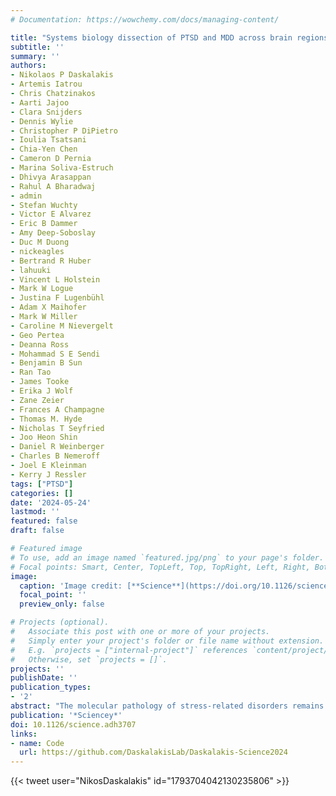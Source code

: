 ```yaml
---
# Documentation: https://wowchemy.com/docs/managing-content/

title: "Systems biology dissection of PTSD and MDD across brain regions, cell types, and blood"
subtitle: ''
summary: ''
authors:
- Nikolaos P Daskalakis
- Artemis Iatrou
- Chris Chatzinakos
- Aarti Jajoo
- Clara Snijders
- Dennis Wylie
- Christopher P DiPietro
- Ioulia Tsatsani
- Chia-Yen Chen
- Cameron D Pernia
- Marina Soliva-Estruch
- Dhivya Arasappan
- Rahul A Bharadwaj
- admin
- Stefan Wuchty
- Victor E Alvarez
- Eric B Dammer
- Amy Deep-Soboslay
- Duc M Duong
- nickeagles
- Bertrand R Huber
- lahuuki
- Vincent L Holstein
- Mark W Logue
- Justina F Lugenbühl
- Adam X Maihofer
- Mark W Miller
- Caroline M Nievergelt
- Geo Pertea
- Deanna Ross
- Mohammad S E Sendi
- Benjamin B Sun
- Ran Tao
- James Tooke 
- Erika J Wolf
- Zane Zeier
- Frances A Champagne
- Thomas M. Hyde
- Nicholas T Seyfried
- Joo Heon Shin
- Daniel R Weinberger
- Charles B Nemeroff
- Joel E Kleinman
- Kerry J Ressler 
tags: ["PTSD"]
categories: []
date: '2024-05-24'
lastmod: ''
featured: false
draft: false

# Featured image
# To use, add an image named `featured.jpg/png` to your page's folder.
# Focal points: Smart, Center, TopLeft, Top, TopRight, Left, Right, BottomLeft, Bottom, BottomRight.
image:
  caption: 'Image credit: [**Science**](https://doi.org/10.1126/science.adh3707)'
  focal_point: ''
  preview_only: false

# Projects (optional).
#   Associate this post with one or more of your projects.
#   Simply enter your project's folder or file name without extension.
#   E.g. `projects = ["internal-project"]` references `content/project/deep-learning/index.md`.
#   Otherwise, set `projects = []`.
projects: ''
publishDate: ''
publication_types:
- '2'
abstract: "The molecular pathology of stress-related disorders remains elusive. Our brain multiregion, multiomic study of posttraumatic stress disorder (PTSD) and major depressive disorder (MDD) included the central nucleus of the amygdala, hippocampal dentate gyrus, and medial prefrontal cortex (mPFC). Genes and exons within the mPFC carried most disease signals replicated across two independent cohorts. Pathways pointed to immune function, neuronal and synaptic regulation, and stress hormones. Multiomic factor and gene network analyses provided the underlying genomic structure. Single nucleus RNA sequencing in dorsolateral PFC revealed dysregulated (stress-related) signals in neuronal and non-neuronal cell types. Analyses of brain-blood intersections in >50,000 UK Biobank participants were conducted along with fine-mapping of the results of PTSD and MDD genome-wide association studies to distinguish risk from disease processes. Our data suggest shared and distinct molecular pathology in both disorders and propose potential therapeutic targets and biomarkers."
publication: '*Sciencey*'
doi: 10.1126/science.adh3707
links:
- name: Code
  url: https://github.com/DaskalakisLab/Daskalakis-Science2024
---
```


{{< tweet user="NikosDaskalakis" id="1793704042130235806" >}}

